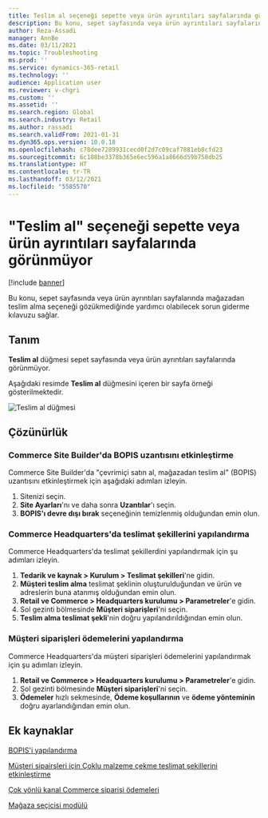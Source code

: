 ```yaml
---
title: Teslim al seçeneği sepette veya ürün ayrıntıları sayfalarında görünmüyor
description: Bu konu, sepet sayfasında veya ürün ayrıntıları sayfalarında mağazadan teslim alma seçeneği gözükmediğinde yardımcı olabilecek sorun giderme kılavuzu sağlar.
author: Reza-Assadi
manager: AnnBe
ms.date: 03/11/2021
ms.topic: Troubleshooting
ms.prod: ''
ms.service: dynamics-365-retail
ms.technology: ''
audience: Application user
ms.reviewer: v-chgri
ms.custom: ''
ms.assetid: ''
ms.search.region: Global
ms.search.industry: Retail
ms.author: rassadi
ms.search.validFrom: 2021-01-31
ms.dyn365.ops.version: 10.0.18
ms.openlocfilehash: c78dee7289931cecd0f2d7c09caf7881eb8cfd23
ms.sourcegitcommit: 6c108be3378b365e6ec596a1a8666d59b758db25
ms.translationtype: HT
ms.contentlocale: tr-TR
ms.lasthandoff: 03/12/2021
ms.locfileid: "5585570"
---
```

# <a name="pick-this-up-option-doesnt-appear-on-cart-or-product-details-pages"></a>"Teslim al" seçeneği sepette veya ürün ayrıntıları sayfalarında görünmüyor

[!include [banner](../../includes/banner.md)]

Bu konu, sepet sayfasında veya ürün ayrıntıları sayfalarında mağazadan teslim alma seçeneği gözükmediğinde yardımcı olabilecek sorun giderme kılavuzu sağlar.

## <a name="description"></a>Tanım

**Teslim al** düğmesi sepet sayfasında veya ürün ayrıntıları sayfalarında görünmüyor.

Aşağıdaki resimde **Teslim al** düğmesini içeren bir sayfa örneği gösterilmektedir.

![Teslim al düğmesi](media/pickup-button-missing.jpg)

## <a name="resolution"></a>Çözünürlük

### <a name="enable-the-bopis-extension-in-commerce-site-builder"></a>Commerce Site Builder'da BOPIS uzantısını etkinleştirme

Commerce Site Builder'da "çevrimiçi satın al, mağazadan teslim al" (BOPIS) uzantısını etkinleştirmek için aşağıdaki adımları izleyin.

1. Sitenizi seçin.
1. **Site Ayarları**'nı ve daha sonra **Uzantılar**'ı seçin.
1. **BOPIS'ı devre dışı bırak** seçeneğinin temizlenmiş olduğundan emin olun.

### <a name="configure-modes-of-delivery-in-commerce-headquarters"></a>Commerce Headquarters'da teslimat şekillerini yapılandırma

Commerce Headquarters'da teslimat şekillerdini yapılandırmak için şu adımları izleyin.

1. **Tedarik ve kaynak \> Kurulum \> Teslimat şekilleri**'ne gidin.
1. **Müşteri teslim alma** teslimat şeklinin oluşturulduğundan ve ürün ve adreslerin buna atanmış olduğundan emin olun.
1. **Retail ve Commerce \> Headquarters kurulumu \> Parametreler**'e gidin.
1. Sol gezinti bölmesinde **Müşteri siparişleri**'ni seçin.
1. **Teslim alma teslimat şekli**'nin doğru yapılandırıldığından emin olun.

### <a name="configure-customer-orders-payments"></a>Müşteri siparişleri ödemelerini yapılandırma

Commerce Headquarters'da müşteri siparişleri ödemelerini yapılandırmak için şu adımları izleyin.

1. **Retail ve Commerce \> Headquarters kurulumu \> Parametreler**'e gidin.
1. Sol gezinti bölmesinde **Müşteri siparişleri**'ni seçin.
1. **Ödemeler** hızlı sekmesinde, **Ödeme koşullarının** ve **ödeme yönteminin** doğru ayarlandığından emin olun.

## <a name="additional-resources"></a>Ek kaynaklar

[BOPIS'i yapılandırma](../cpe-bopis.md)

[Müşteri sipairşleri için Çoklu malzeme çekme teslimat şekillerini etkinleştirme](../multiple-pickup-modes.md)

[Çok yönlü kanal Commerce siparişi ödemeleri](../dev-itpro/commerce-payments.md)

[Mağaza seçicisi modülü](../store-selector.md)
